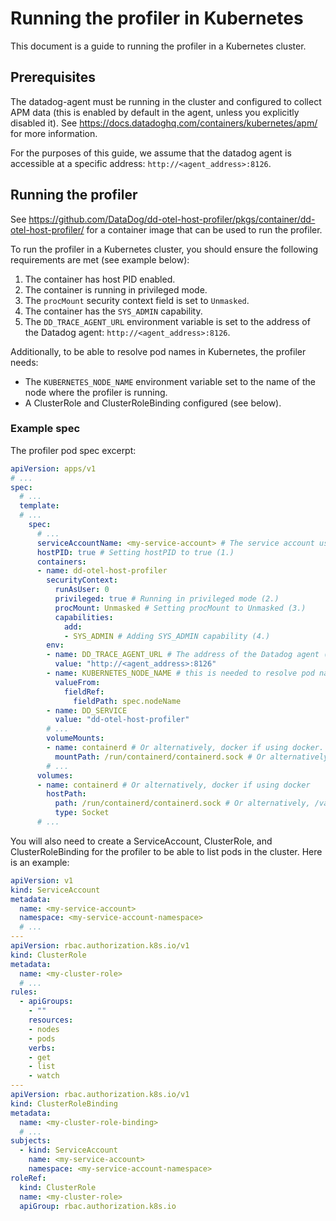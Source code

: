 # Running the profiler in Kubernetes

This document is a guide to running the profiler in a Kubernetes cluster.

## Prerequisites

The datadog-agent must be running in the cluster and configured to collect APM data (this is enabled by default in the agent, unless you explicitly disabled it). See https://docs.datadoghq.com/containers/kubernetes/apm/ for more information.

For the purposes of this guide, we assume that the datadog agent is accessible at a specific address: `http://<agent_address>:8126`.

## Running the profiler

See https://github.com/DataDog/dd-otel-host-profiler/pkgs/container/dd-otel-host-profiler/ for a container image that can be used to run the profiler.

To run the profiler in a Kubernetes cluster, you should ensure the following requirements are met (see example below):
1. The container has host PID enabled.
2. The container is running in privileged mode.
3. The `procMount` security context field is set to `Unmasked`.
4. The container has the `SYS_ADMIN` capability.
5. The `DD_TRACE_AGENT_URL` environment variable is set to the address of the Datadog agent: `http://<agent_address>:8126`.

Additionally, to be able to resolve pod names in Kubernetes, the profiler needs:
* The `KUBERNETES_NODE_NAME` environment variable set to the name of the node where the profiler is running.
* A ClusterRole and ClusterRoleBinding configured (see below).

### Example spec

The profiler pod spec excerpt:
```yaml
apiVersion: apps/v1
# ...
spec:
  # ...
  template:
  # ...
    spec:
      # ...
      serviceAccountName: <my-service-account> # The service account used
      hostPID: true # Setting hostPID to true (1.)
      containers:
      - name: dd-otel-host-profiler
        securityContext:
          runAsUser: 0
          privileged: true # Running in privileged mode (2.)
          procMount: Unmasked # Setting procMount to Unmasked (3.)
          capabilities:
            add:
            - SYS_ADMIN # Adding SYS_ADMIN capability (4.)
        env:
        - name: DD_TRACE_AGENT_URL # The address of the Datadog agent (5.)
          value: "http://<agent_address>:8126"
        - name: KUBERNETES_NODE_NAME # this is needed to resolve pod names in Kubernetes
          valueFrom:
            fieldRef:
              fieldPath: spec.nodeName
        - name: DD_SERVICE
          value: "dd-otel-host-profiler"
        # ...
        volumeMounts:
        - name: containerd # Or alternatively, docker if using docker. This is required to be able to resolve container names.
          mountPath: /run/containerd/containerd.sock # Or alternatively, /var/run/docker.sock
        # ...
      volumes:
      - name: containerd # Or alternatively, docker if using docker
        hostPath:
          path: /run/containerd/containerd.sock # Or alternatively, /var/run/docker.sock
          type: Socket
      # ...
```

You will also need to create a ServiceAccount, ClusterRole, and ClusterRoleBinding for the profiler to be able to list pods in the cluster. Here is an example:
```yaml
apiVersion: v1
kind: ServiceAccount
metadata:
  name: <my-service-account>
  namespace: <my-service-account-namespace>
  # ...
---
apiVersion: rbac.authorization.k8s.io/v1
kind: ClusterRole
metadata:
  name: <my-cluster-role>
  # ...
rules:
  - apiGroups:
    - ""
    resources:
    - nodes
    - pods
    verbs:
    - get
    - list
    - watch
---
apiVersion: rbac.authorization.k8s.io/v1
kind: ClusterRoleBinding
metadata:
  name: <my-cluster-role-binding>
  # ...
subjects:
  - kind: ServiceAccount
    name: <my-service-account>
    namespace: <my-service-account-namespace>
roleRef:
  kind: ClusterRole
  name: <my-cluster-role>
  apiGroup: rbac.authorization.k8s.io
```
